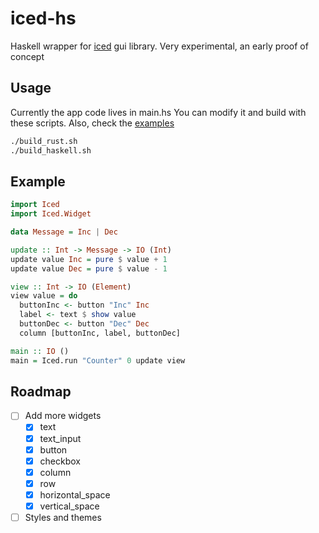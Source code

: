 # iced-hs

Haskell wrapper for [iced](https://github.com/iced-rs/iced) gui library.
Very experimental, an early proof of concept

## Usage

Currently the app code lives in main.hs
You can modify it and build with these scripts. Also, check the [examples](./examples)

```bash
./build_rust.sh
./build_haskell.sh
```

## Example

```haskell
import Iced
import Iced.Widget

data Message = Inc | Dec

update :: Int -> Message -> IO (Int)
update value Inc = pure $ value + 1
update value Dec = pure $ value - 1

view :: Int -> IO (Element)
view value = do
  buttonInc <- button "Inc" Inc
  label <- text $ show value
  buttonDec <- button "Dec" Dec
  column [buttonInc, label, buttonDec]

main :: IO ()
main = Iced.run "Counter" 0 update view
```

## Roadmap

 - [ ] Add more widgets
   - [x] text
   - [x] text_input
   - [x] button
   - [x] checkbox
   - [x] column
   - [x] row
   - [x] horizontal_space
   - [x] vertical_space
 - [ ] Styles and themes
